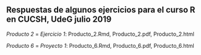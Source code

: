 ## Respuestas de algunos ejercicios para el curso R en CUCSH, UdeG julio 2019

*Producto 2* = *Ejercicio 1*: Producto_2.Rmd, Producto_2.pdf, Producto_2.html

*Producto 6* = *Proyecto 1*: Producto_6.Rmd, Producto_6.pdf, Producto_6.html


